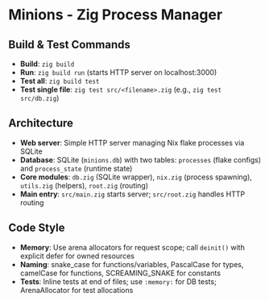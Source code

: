 # Minions - Zig Process Manager

## Build & Test Commands

- **Build**: `zig build`
- **Run**: `zig build run` (starts HTTP server on localhost:3000)
- **Test all**: `zig build test`
- **Test single file**: `zig test src/<filename>.zig` (e.g., `zig test src/db.zig`)

## Architecture

- **Web server**: Simple HTTP server managing Nix flake processes via SQLite
- **Database**: SQLite (`minions.db`) with two tables: `processes` (flake configs) and `process_state` (runtime state)
- **Core modules**: `db.zig` (SQLite wrapper), `nix.zig` (process spawning), `utils.zig` (helpers), `root.zig` (routing)
- **Main entry**: `src/main.zig` starts server; `src/root.zig` handles HTTP routing

## Code Style

- **Memory**: Use arena allocators for request scope; call `deinit()` with explicit defer for owned resources
- **Naming**: snake_case for functions/variables, PascalCase for types, camelCase for functions, SCREAMING_SNAKE for constants
- **Tests**: Inline tests at end of files; use `:memory:` for DB tests; ArenaAllocator for test allocations

